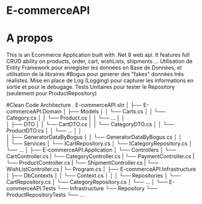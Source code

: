 # E-commerceAPI

# A propos 
This is an Ecommerce Application built with .Net 8 web api. It features full CRUD ability on products, order, cart, wishLists, shipments ...
Utilisation de Entity Framework pour enregister les données en Base de Données, et utilisation de la libraires #Bogus pour generer des "fakes" données trés réalistes. 
Mise en place de Log (Logging) pour capturer les informations en sortie et pour le debugage.
Tests Unitaires pour tester le Repository (seulement pour ProductRepository)

#Clean Code Architecture
.
E-commerceAPI.sln
│
├── E-commerceAPI.Domain
│   ├── Models
│   │   └── Carts.cs
│   │   └── Category.cs
│   │   └── Product.cs
│   │   └── ...
│   │   
│   ├── DTO
│   │   └── CartDTO.cs
│   │   └── CategoryDTO.cs
│   │   └── ProductDTO.cs
│   │   └── ...
│   │   
│   ├── GeneratorDataByBogus
│   │   └── GeneratorDataByBogus.cs 
│   │   
│   └── Services
│       └── ICartRepository.cs
│       └── ICategoryRepository.cs
│       └── ...
│
├── E-commerceAPI.Application
│   └── Controllers
│       └── CartController.cs
|       └── CategoryController.cs
|       └── PaymentController.cs
|       └── ProductController.cs
|       └── ShipmentController.cs
|       └── WishListController.cs
|     └─ Program.cs
│
├── E-commerceAPI.Infrastructure
│   ├── DbContexts
│   │   └── Context.cs
│   │
│   └── Repositories
│       └── CartRepository.cs
│       └── CategoryRepository.cs
│       └── ...
│
└── E-commerceAPI.Tests
    └── Infrastructure
      └── Repository
        └── ProductRepositoryTests
        └── ...

